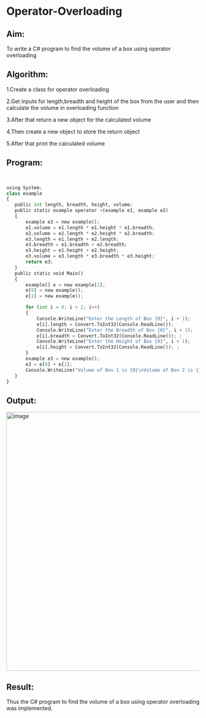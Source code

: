 # Operator-Overloading

## Aim:
 To write a C# program to find the volume of a box using operator overloading
 
 ## Algorithm:
 1.Create a class for operator overloading

2.Get inputs for length,breadth and height of the box from the user and then calculate the volume in overloading function

3.After that return a new object for the calculated volume

4.Then create a new object to store the return object

5.After that print the calculated volume
 
 
 ## Program:
 ```python


using System;
class example
{
    public int length, breadth, height, volume;
    public static example operator +(example e1, example e2)
    {
        example e3 = new example();
        e1.volume = e1.length * e1.height * e1.breadth;
        e2.volume = e2.length * e2.height * e2.breadth;
        e3.length = e1.length + e2.length;
        e3.breadth = e1.breadth + e2.breadth;
        e3.height = e1.height + e2.height;
        e3.volume = e3.length * e3.breadth * e3.height;
        return e3;
    }
    public static void Main()
    {
        example[] e = new example[2];
        e[0] = new example();
        e[1] = new example();

        for (int i = 0; i < 2; i++)
        {
            Console.WriteLine("Enter the Length of Box {0}", i + 1);
            e[i].length = Convert.ToInt32(Console.ReadLine());
            Console.WriteLine("Enter the Breadth of Box {0}", i + 1);
            e[i].breadth = Convert.ToInt32(Console.ReadLine()); ;
            Console.WriteLine("Enter the Height of Box {0}", i + 1);
            e[i].height = Convert.ToInt32(Console.ReadLine()); ;
        }
        example e3 = new example();
        e3 = e[0] + e[1];
        Console.WriteLine("Volume of Box 1 is {0}\nVolume of Box 2 is {1}\nVolume of Box 3 is {2}", e[0].volume, e[1].volume, e3.volume);
    }
}
```
 
 ## Output:
 <img width="674" alt="image" src="https://user-images.githubusercontent.com/75235554/170837710-82f87803-1d45-453c-94db-03303ede186f.png">

 
 ## Result:
 Thus the C# program to find the volume of a box using operator overloading was implemented.

